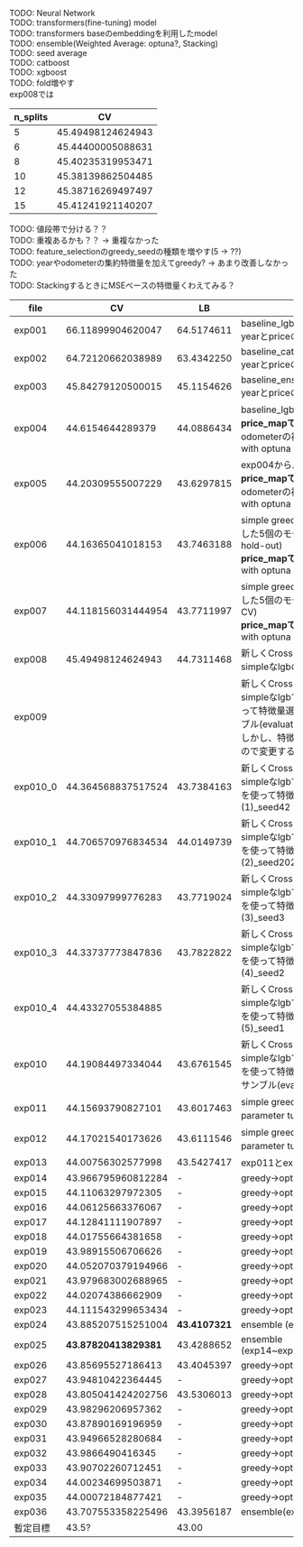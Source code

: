 TODO: Neural Network  
TODO: transformers(fine-tuning) model  
TODO: transformers baseのembeddingを利用したmodel  
TODO: ensemble(Weighted Average: optuna?, Stacking)  
TODO: seed average  
TODO: catboost  
TODO: xgboost  
TODO: fold増やす  
exp008では

| n_splits | CV |
| - | - |
| 5 | 45.49498124624943 |
| 6 | 45.44400005088631 |
| 8 | 45.40235319953471 |
| 10 | 45.38139862504485 |
| 12 | 45.38716269497497 |
| 15 | 45.41241921140207 |

TODO: 値段帯で分ける？？  
TODO: 重複あるかも？？ -> 重複なかった  
TODO: feature_selectionのgreedy_seedの種類を増やす(5 -> ??)  
TODO: yearやodometerの集約特徴量を加えてgreedy? -> あまり改善しなかった  
TODO: StackingするときにMSEベースの特徴量くわえてみる？ 


| file | CV | LB | description |
| - | - | - | - |
| exp001 | 66.11899904620047 | 64.5174611 | baseline_lgb<br>yearとpriceのMultilabelStratifiedKFold |
| exp002 | 64.72120662038989 | 63.4342250 | baseline_cat<br>yearとpriceのMultilabelStratifiedKFold |
| exp003 | 45.84279120500015 | 45.1154626 | baseline_ensemble(cat+lgb)<br>yearとpriceのMultilabelStratifiedKFold |
| exp004 | 44.6154644289379 | 44.0886434 | baseline_lgbから変更<br>**price_mapでのStratifiedKFold**<br>odometerの補完や色々なencodingを追加<br>with optuna |
| exp005 | 44.20309555007229 | 43.6297815 | exp004からパラメータ変更<br>**price_mapでのStratifiedKFold**<br>odometerの補完や色々なencodingを追加<br>with optuna |
| exp006 | 44.16365041018153 | 43.7463188 | simple greedy selectionを使って特徴量選択した5個のモデルのアンサンブル(evaluate hold-out)<br>**price_mapでのStratifiedKFold**<br> with optuna |
| exp007 | 44.118156031444954 | 43.7711997 | simple greedy selectionを使って特徴量選択した5個のモデルのアンサンブル(evaluate CV)<br>**price_mapでのStratifiedKFold**<br> with optuna |
| exp008 | 45.49498124624943 | 44.7311468 | 新しくCross Validationのやり方を設定したsimpleなlgbのbaseline |
| exp009 |  |  | 新しくCross Validationのやり方を設定したsimpleなlgbでsimple greedy selectionを使って特徴量選択した5個のモデルのアンサンブル(evaluate CV)を試してみた<br>しかし、特徴量の選択の方法が良くなかったので変更する |
| exp010_0 | 44.364568837517524 | 43.7384163 | 新しくCross Validationのやり方を設定したsimpleなlgbでrule based greedy selectionを使って特徴量選択した5個のモデル(1)_seed42 |
| exp010_1 | 44.706570976834534 | 44.0149739 | 新しくCross Validationのやり方を設定したsimpleなlgbでrule based greedy selectionを使って特徴量選択した5個のモデル(2)_seed2023 |
| exp010_2 | 44.33097999776283 | 43.7719024 | 新しくCross Validationのやり方を設定したsimpleなlgbでrule based greedy selectionを使って特徴量選択した5個のモデル(3)_seed3 |
| exp010_3 | 44.33737773847836 | 43.7822822 | 新しくCross Validationのやり方を設定したsimpleなlgbでrule based greedy selectionを使って特徴量選択した5個のモデル(4)_seed2 |
| exp010_4 | 44.43327055384885 |  | 新しくCross Validationのやり方を設定したsimpleなlgbでrule based greedy selectionを使って特徴量選択した5個のモデル(5)_seed1 |
| exp010 | 44.19084497334044 | 43.6761545 | 新しくCross Validationのやり方を設定したsimpleなlgbでrule based greedy selectionを使って特徴量選択した5個のモデルのアンサンブル(evaluate CV)を試してみた |
| exp011 | 44.15693790827101 | 43.6017463 | simple greedy selectionした後にoptunaでparameter tuningした(1) |
| exp012 | 44.17021540173626 | 43.6111546 | simple greedy selectionした後にoptunaでparameter tuningした(2) |
| exp013 | 44.00756302577998 | 43.5427417 | exp011とexp012のアンサンブル |
| exp014 | 43.966795960812284 | - | greedy->optuna, n_splits=8, ver0 | 
| exp015 | 44.11063297972305 | - | greedy->optuna, n_splits=8, ver1 | 
| exp016 | 44.06125663376067 | - | greedy->optuna, n_splits=8, ver2 | 
| exp017 | 44.12841111907897 | - | greedy->optuna, n_splits=8, ver3 | 
| exp018 | 44.01755664381658 | - | greedy->optuna, n_splits=8, ver4 | 
| exp019 | 43.98915506706626 | - | greedy->optuna, n_splits=8, ver5 | 
| exp020 | 44.052070379194966 | - | greedy->optuna, n_splits=8, ver6 | 
| exp021 | 43.979683002688965 | - | greedy->optuna, n_splits=8, ver7 | 
| exp022 | 44.02074386662909 | - | greedy->optuna, n_splits=8, ver8 | 
| exp023 | 44.111543299653434 | - | greedy->optuna, n_splits=8, ver9 | 
| exp024 | 43.885207515251004  | **43.4107321**  | ensemble (exp14~exp023) |
| exp025 | **43.87820413829381**  | 43.4288652  | ensemble (exp14~exp023+kun4qi:exp038~exp040) |
| exp026 | 43.85695527186413 | 43.4045397 | greedy->optuna, n_splits=8, ver10 | 
| exp027 | 43.94810422364445 | - | greedy->optuna, n_splits=8, ver11 | 
| exp028 | 43.805041424202756 | 43.5306013 | greedy->optuna, n_splits=8, ver12 | 
| exp029 | 43.98296206957362 | - | greedy->optuna, n_splits=8, ver13 | 
| exp030 | 43.87890169196959 | - | greedy->optuna, n_splits=8, ver14 | 
| exp031 | 43.94966528280684 | - | greedy->optuna, n_splits=8, ver15 | 
| exp032 | 43.9866490416345 | - | greedy->optuna, n_splits=8, ver16 | 
| exp033 | 43.90702260712451 | - | greedy->optuna, n_splits=8, ver17 | 
| exp034 | 44.00234699503871 | - | greedy->optuna, n_splits=8, ver18 |
| exp035 | 44.00072184877421 | - | greedy->optuna, n_splits=8, ver19 |
| exp036 | 43.707553358225496 | 43.3956187 | ensemble(exp026~035) |
| 暫定目標 | 43.5? | 43.00 |  |
